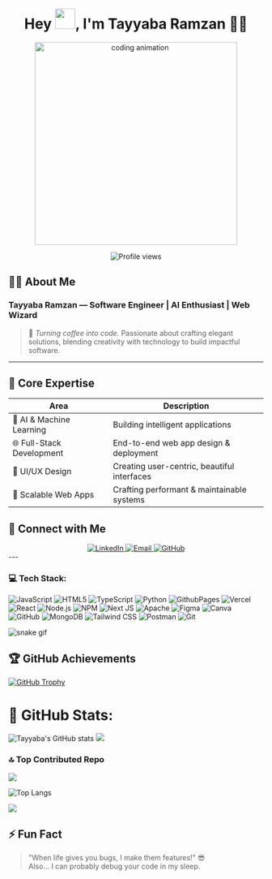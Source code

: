<h1 align="center">Hey <img src="https://raw.githubusercontent.com/iampavangandhi/iampavangandhi/master/gifs/Hi.gif" height="40px">, I'm Tayyaba Ramzan 👩‍💻</h1>
</div>

<div align="center">
  <img alt="coding animation" width="400"
    src="https://i.pinimg.com/originals/e7/26/c7/e726c74ac081eed50feee1433d12c998.gif" 
  />
  <p align="center">
  <img alt="Profile views" src="https://komarev.com/ghpvc/?username=tayyaba-ramzan&color=lightgrey&style=for-the-badge" />
</p>
</div>

## 👩‍💻 About Me  
### Tayyaba Ramzan — Software Engineer | AI Enthusiast | Web Wizard

> 💬 _Turning coffee into code._ Passionate about crafting elegant solutions, blending creativity with technology to build impactful software.

---

## 🌟 Core Expertise  

| Area               | Description                                |
|--------------------|--------------------------------------------|
| 🤖 AI & Machine Learning  | Building intelligent applications         |
| 🌐 Full-Stack Development | End-to-end web app design & deployment   |
| 🎨 UI/UX Design          | Creating user-centric, beautiful interfaces |
| 🚀 Scalable Web Apps     | Crafting performant & maintainable systems |

## 🤝 Connect with Me

<div align="center">
  <a href="https://www.linkedin.com/in/tayyabaRamzan/" target="_blank" rel="noopener">
    <img alt="LinkedIn" src="https://img.shields.io/badge/LinkedIn-%230077B5.svg?style=for-the-badge&logo=linkedin&logoColor=white" />
  </a>
  <a href="mailto:tayyabaramzan.it@gmail.com" target="_blank" rel="noopener">
    <img alt="Email" src="https://img.shields.io/badge/Gmail-D14836?style=for-the-badge&logo=gmail&logoColor=white" />
  </a>
  <a href="https://github.com/tayyaba-ramzan" target="_blank" rel="noopener">
    <img alt="GitHub" src="https://img.shields.io/badge/GitHub-100000?style=for-the-badge&logo=github&logoColor=white" />
  </a>
</div>
---

 ### 💻 Tech Stack:
![JavaScript](https://img.shields.io/badge/javascript-%23323330.svg?style=for-the-badge&logo=javascript&logoColor=%23F7DF1E) 
![HTML5](https://img.shields.io/badge/html5-%23E34F26.svg?style=for-the-badge&logo=html5&logoColor=white) 
![TypeScript](https://img.shields.io/badge/typescript-%23007ACC.svg?style=for-the-badge&logo=typescript&logoColor=white) 
![Python](https://img.shields.io/badge/python-3670A0?style=for-the-badge&logo=python&logoColor=ffdd54) 
![GithubPages](https://img.shields.io/badge/github%20pages-121013?style=for-the-badge&logo=github&logoColor=white) 
![Vercel](https://img.shields.io/badge/vercel-%23000000.svg?style=for-the-badge&logo=vercel&logoColor=white) 
![React](https://img.shields.io/badge/react-%2320232a.svg?style=for-the-badge&logo=react&logoColor=%2361DAFB) 
<img alt="Node.js" src="https://img.shields.io/badge/Node.js-339933?style=for-the-badge&logo=nodedotjs&logoColor=white" />
![NPM](https://img.shields.io/badge/NPM-%23CB3837.svg?style=for-the-badge&logo=npm&logoColor=white) 
![Next JS](https://img.shields.io/badge/Next-black?style=for-the-badge&logo=next.js&logoColor=white) 
![Apache](https://img.shields.io/badge/apache-%23D42029.svg?style=for-the-badge&logo=apache&logoColor=white) 
![Figma](https://img.shields.io/badge/figma-%23F24E1E.svg?style=for-the-badge&logo=figma&logoColor=white) 
![Canva](https://img.shields.io/badge/Canva-%2300C4CC.svg?style=for-the-badge&logo=Canva&logoColor=white) 
![GitHub](https://img.shields.io/badge/github-%23121011.svg?style=for-the-badge&logo=github&logoColor=white) 
<img alt="MongoDB" src="https://img.shields.io/badge/MongoDB-47A248?style=for-the-badge&logo=mongodb&logoColor=white" />
<img alt="Tailwind CSS" src="https://img.shields.io/badge/Tailwind_CSS-06B6D4?style=for-the-badge&logo=tailwind-css&logoColor=white" />
<img alt="Postman" src="https://img.shields.io/badge/Postman-FF6C37?style=for-the-badge&logo=postman&logoColor=white" />
<img alt="Git" src="https://img.shields.io/badge/Git-F05032?style=for-the-badge&logo=git&logoColor=white" />

![snake gif](https://github.com/tayyaba-ramzan/tayyaba-ramzan/blob/output/dist/github-snake.svg)


## 🏆 GitHub Achievements

[![GitHub Trophy](https://github-profile-trophy.vercel.app/?username=tayyaba-ramzan&theme=radical&no-bg=true&margin-w=10&margin-h=10&column=7)](https://github.com/ryo-ma/github-profile-trophy)

# 🚀 GitHub Stats:
![Tayyaba's GitHub stats](https://github-readme-stats.vercel.app/api?username=tayyaba-ramzan&show_icons=true&theme=dark)
![](https://github-readme-activity-graph.vercel.app/graph?username=tayyaba-ramzan&bg_color=000000&color=ffffff&line=1100ff&point=ffffff&area=true&hide_border=true)

### 🔝 Top Contributed Repo
![](https://github-contributor-stats.vercel.app/api?username=tayyaba-ramzan&limit=5&theme=dark&combine_all_yearly_contributions=true)

![Top Langs](https://github-readme-stats.vercel.app/api/top-langs/?username=tayyaba-ramzan&theme=dark)

![](https://github-readme-streak-stats.herokuapp.com/?user=tayyaba-ramzan&theme=dark&hide_border=false)<br/>


## ⚡ Fun Fact  

> "When life gives you bugs, I make them features!" 😎  
> Also... I can probably debug your code in my sleep.

